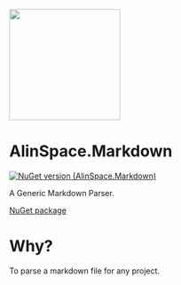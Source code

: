 <img src="https://github.com/onixion/AlinSpace.Markdown/blob/main/Assets/Icon.png" width="200" height="200">

# AlinSpace.Markdown
[![NuGet version (AlinSpace.Markdown)](https://img.shields.io/nuget/v/AlinSpace.Markdown.svg?style=flat-square)](https://www.nuget.org/packages/AlinSpace.Markdown/)

A Generic Markdown Parser.

[NuGet package](https://www.nuget.org/packages/AlinSpace.Markdown/)

# Why?

To parse a markdown file for any project.
